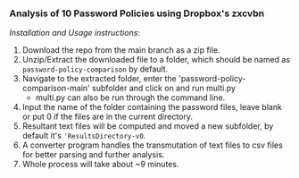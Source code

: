 ### Analysis of 10 Password Policies using Dropbox's zxcvbn


_Installation and Usage instructions_:
1. Download the repo from the main branch as a zip file.
2. Unzip/Extract the downloaded file to a folder, which should be named as `password-policy-comparison` by default.
3. Navigate to the extracted folder, enter the 'password-policy-comparison-main' subfolder and click on and run multi.py
    - multi.py can also be run through the command line. 
4. Input the name of the folder containing the password files, leave blank or put 0 if the files are in the current directory.
5. Resultant text files will be computed and moved a new subfolder, by default it's `'ResultsDirectory-v0`.
6. A converter program handles the transmutation of text files to csv files for better parsing and further analysis.
7. Whole process will take about ~9 minutes.

